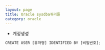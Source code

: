 ```yaml
---
layout: page
title: Oracle sysdba쿼리들
category: oracle
---
```


- 계정생성
```javascript
CREATE USER [유저명] IDENTIFIED BY [비밀번호];
```
